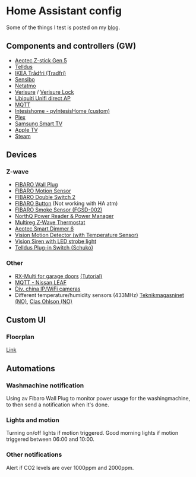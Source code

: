 # Home Assistant config

Some of the things I test is posted on my [blog](https://robert.stadsbygd.net/category/internetofthings/).

## Components and controllers (GW)
- [Aeotec Z-stick Gen 5](https://home-assistant.io/components/zwave/)
- [Telldus](https://home-assistant.io/components/tellduslive/)
- [IKEA Trådfri (Tradfri)](https://home-assistant.io/components/tradfri/)
- [Sensibo](https://home-assistant.io/components/climate.sensibo/)
- [Netatmo](https://home-assistant.io/components/netatmo/)
- [Verisure](https://home-assistant.io/components/verisure/) / [Verisure Lock](https://home-assistant.io/components/lock.verisure/)
- [Ubiquiti Unifi direct AP](https://home-assistant.io/components/device_tracker.unifi_direct/)
- [MQTT](https://home-assistant.io/components/mqtt/)
- [Intesishome - pyIntesisHome (custom)](https://github.com/jnimmo/pyIntesisHome)
- [Plex](https://home-assistant.io/components/media_player.plex/)
- [Samsung Smart TV](https://home-assistant.io/components/media_player.samsungtv/)
- [Apple TV](https://home-assistant.io/components/apple_tv/)
- [Steam](https://home-assistant.io/components/sensor.steam_online/)





## Devices
### Z-wave
- [FIBARO Wall Plug](https://products.z-wavealliance.org/products/1653)
- [FIBARO Motion Sensor](https://products.z-wavealliance.org/products/2762)
- [FIBARO Double Switch 2](https://products.z-wavealliance.org/products/2731)
- [FIBARO Button](https://products.z-wavealliance.org/products/1944) (Not working with HA atm)
- [FIBARO Smoke Sensor (FGSD-002)](https://products.z-wavealliance.org/products/1273)
- [NorthQ Power Reader & Power Manager](https://products.z-wavealliance.org/products/69)
- [Multireg Z-Wave Thermostat](https://products.z-wavealliance.org/products/1182)
- [Aeotec Smart Dimmer 6](https://products.z-wavealliance.org/products/1519)
- [Vision Motion Detector (with Temperature Sensor)](https://products.z-wavealliance.org/products/1070)
- [Vision Siren with LED strobe light](https://products.z-wavealliance.org/products/1009)
- [Telldus Plug-in Switch (Schuko)](https://products.z-wavealliance.org/products/1536)

### Other
- [RX-Multi for garage doors](https://www.portspesialisten.com/fjernkontroll/mottaker-433mhz/)  [(Tutorial)](https://robert.stadsbygd.net/2015/05/10/open-garage-port-with-telldus/)
- [MQTT - Nissan LEAF](https://robert.stadsbygd.net/2017/08/18/nissan-leaf-in-home-assistant/)
- [Div. china IP/WiFi cameras](https://robert.stadsbygd.net/2017/06/13/two-new-ipwifi-cameras/)
- Different temperature/humidity sensors (433MHz) [Teknikmagasninet (NO)](https://www.teknikmagasinet.no/produkter/hjem-o-husholdning/termometre/remote-thermo-sensor), [Clas Ohlson (NO)](https://www.clasohlson.com/no/Temperaturgiver-hygrometer/36-1797)



## Custom UI
### Floorplan

[Link](https://github.com/pkozul/ha-floorplan)



## Automations
### Washmachine notification
Using av Fibaro Wall Plug to monitor power usage for the washingmachine, to then send a notification when it's done.

### Lights and motion
Turning on/off lights if motion triggered.
Good morning lights if motion triggered between 06:00 and 10:00.

### Other notifications
Alert if CO2 levels are over 1000ppm and 2000ppm.